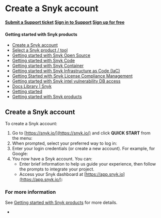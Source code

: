 # Create a Snyk account

#### [Submit a Support ticket](https://support.snyk.io/hc/en-us/requests/new) [Sign in to Support](https://support.snyk.io/hc/en-us/signin) [Sign up for free](https://snyk.io/login?cta=sign-up&loc=nav&page=support_docs_page)

### [ ](untitled-273.md) <a id="category-name"></a>

#### Getting started with Snyk products

* [ Create a Snyk account](https://github.com/snyk/user-docs/tree/58f91d848e16ddf2ffcca3711d6b8852412be402/hc/en-us/articles/360017098237-Create-a-Snyk-account/README.md)
* [ Select a Snyk product / tool](https://github.com/snyk/user-docs/tree/58f91d848e16ddf2ffcca3711d6b8852412be402/hc/en-us/articles/360014959818-Select-a-Snyk-product-tool/README.md)
* [ Getting started with Snyk Open Source](https://github.com/snyk/user-docs/tree/58f91d848e16ddf2ffcca3711d6b8852412be402/hc/en-us/articles/360014875297-Getting-started-with-Snyk-Open-Source/README.md)
* [ Getting started with Snyk Code](https://github.com/snyk/user-docs/tree/58f91d848e16ddf2ffcca3711d6b8852412be402/hc/en-us/articles/360016765157-Getting-started-with-Snyk-Code/README.md)
* [ Getting started with Snyk Container](https://github.com/snyk/user-docs/tree/58f91d848e16ddf2ffcca3711d6b8852412be402/hc/en-us/articles/360014877957-Getting-started-with-Snyk-Container/README.md)
* [ Getting started with Snyk Infrastructure as Code \(IaC\)](https://github.com/snyk/user-docs/tree/58f91d848e16ddf2ffcca3711d6b8852412be402/hc/en-us/articles/360014938398-Getting-started-with-Snyk-Infrastructure-as-Code-IaC-/README.md)
* [ Getting Started with Snyk License Compliance Management](https://github.com/snyk/user-docs/tree/58f91d848e16ddf2ffcca3711d6b8852412be402/hc/en-us/articles/360015235618-Getting-Started-with-Snyk-License-Compliance-Management/README.md)
* [ Getting started with Snyk intel vulnerability DB access](https://github.com/snyk/user-docs/tree/58f91d848e16ddf2ffcca3711d6b8852412be402/hc/en-us/articles/360015452178-Getting-started-with-Snyk-intel-vulnerability-DB-access/README.md)
* [Docs Library \| Snyk](https://github.com/snyk/user-docs/tree/58f91d848e16ddf2ffcca3711d6b8852412be402/hc/en-us/README.md)
* [Getting started](https://github.com/snyk/user-docs/tree/58f91d848e16ddf2ffcca3711d6b8852412be402/hc/en-us/categories/360000449098-Getting-started/README.md)
* [Getting started with Snyk products](https://github.com/snyk/user-docs/tree/58f91d848e16ddf2ffcca3711d6b8852412be402/hc/en-us/sections/360004349758-Getting-started-with-Snyk-products/README.md)

## Create a Snyk account

To create a Snyk account:

1. Go to [https://snyk.io/](https://snyk.io/) and click **QUICK START** from the menu:  
2. When prompted, select your preferred way to log in:  
3. Enter your login credentials \(or create a new account\). For example, for Google:  
4. You now have a Snyk account. You can:
   * Enter brief information to help us guide your experience, then follow the prompts to integrate your project.
   * Access your Snyk dashboard at [https://app.snyk.io](https://app.snyk.io/):

### For more information

See [Getting started with Snyk products](https://support.snyk.io/hc/en-us/sections/360004349758-Getting-started-with-Snyk-products) for more details.

* 
